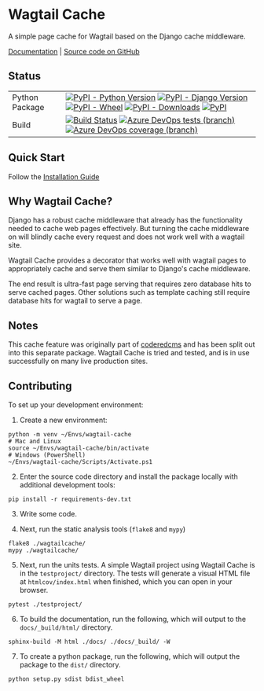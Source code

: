 Wagtail Cache
=============

A simple page cache for Wagtail based on the Django cache middleware.

[Documentation](https://docs.coderedcorp.com/wagtail-cache/) |
[Source code on GitHub](https://github.com/coderedcorp/wagtail-cache)


Status
------

|                        |                      |
|------------------------|----------------------|
| Python Package         |[![PyPI - Python Version](https://img.shields.io/pypi/pyversions/wagtail-cache)](https://pypi.org/project/wagtail-cache/) [![PyPI - Django Version](https://img.shields.io/pypi/djversions/wagtail-cache)](https://pypi.org/project/wagtail-cache/) [![PyPI - Wheel](https://img.shields.io/pypi/wheel/wagtail-cache)](https://pypi.org/project/wagtail-cache/) [![PyPI - Downloads](https://img.shields.io/pypi/dm/wagtail-cache)](https://pypi.org/project/wagtail-cache/) [![PyPI](https://img.shields.io/pypi/v/wagtail-cache)](https://pypi.org/project/wagtail-cache/) |
| Build                  | [![Build Status](https://dev.azure.com/coderedcorp/coderedcms/_apis/build/status/coderedcms?branchName=master)](https://dev.azure.com/coderedcorp/coderedcms/_build/latest?definitionId=9&branchName=master) [![Azure DevOps tests (branch)](https://img.shields.io/azure-devops/tests/coderedcorp/coderedcms/9/master)](https://dev.azure.com/coderedcorp/coderedcms/_build/latest?definitionId=9&branchName=master) [![Azure DevOps coverage (branch)](https://img.shields.io/azure-devops/coverage/coderedcorp/coderedcms/9/master)](https://dev.azure.com/coderedcorp/coderedcms/_build/latest?definitionId=9&branchName=master) |


Quick Start
-----------

Follow the [Installation Guide](https://docs.coderedcorp.com/wagtail-cache/stable/getting_started/install.html)


Why Wagtail Cache?
------------------

Django has a robust cache middleware that already has the functionality
needed to cache web pages effectively. But turning the cache middleware
on will blindly cache every request and does not work well with a wagtail site.

Wagtail Cache provides a decorator that works well with wagtail pages to
appropriately cache and serve them similar to Django's cache middleware.

The end result is ultra-fast page serving that requires zero database hits
to serve cached pages. Other solutions such as template caching still require
database hits for wagtail to serve a page.


Notes
-----
This cache feature was originally part of [coderedcms](https://github.com/coderedcorp/coderedcms)
and has been split out into this separate package. Wagtail Cache is
tried and tested, and is in use successfully on many live production sites.


Contributing
------------

To set up your development environment:

1. Create a new environment:

```
python -m venv ~/Envs/wagtail-cache
# Mac and Linux
source ~/Envs/wagtail-cache/bin/activate
# Windows (PowerShell)
~/Envs/wagtail-cache/Scripts/Activate.ps1
```

2. Enter the source code directory and install the package locally with
   additional development tools:

```
pip install -r requirements-dev.txt
```

3. Write some code.

4. Next, run the static analysis tools (`flake8` and `mypy`)

```
flake8 ./wagtailcache/
mypy ./wagtailcache/
```

5. Next, run the units tests. A simple Wagtail project using Wagtail Cache is
   in the `testproject/` directory. The tests will generate a visual HTML file
   at `htmlcov/index.html` when finished, which you can open in your browser.
```
pytest ./testproject/
```

6. To build the documentation, run the following, which will output to the
   `docs/_build/html/` directory.
```
sphinx-build -M html ./docs/ ./docs/_build/ -W
```

7. To create a python package, run the following, which will output the package
   to the `dist/` directory.
```
python setup.py sdist bdist_wheel
```
